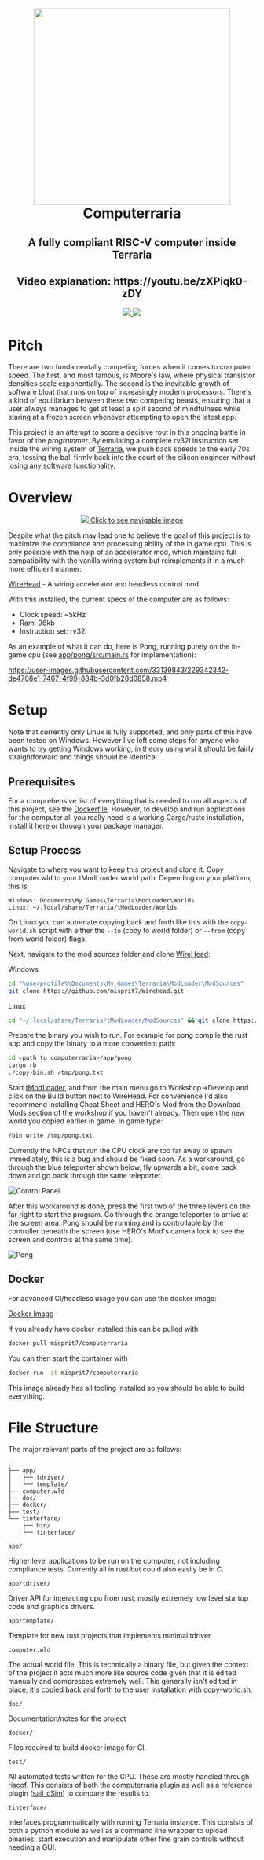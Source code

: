 <h1 align="center">
  <picture><img src="./doc/img/logo.png" height="400"/></picture>
  <br />
  Computerraria
</h1>
<h2 align="center">
  A fully compliant RISC-V computer inside Terraria
</h2>
<h2 align="center">
  Video explanation: https://youtu.be/zXPiqk0-zDY
</h2>

<div align="center">
  <a href=https://github.com/misprit7/computerraria/actions/workflows/in-game-tests.yml>
    <img src=https://github.com/misprit7/computerraria/actions/workflows/in-game-tests.yml/badge.svg/>
  </a>
  <a href=https://github.com/misprit7/computerraria/actions/workflows/rust-tests.yml>
    <img src=https://github.com/misprit7/computerraria/actions/workflows/rust-tests.yml/badge.svg/>
  </a>
</div>

# Pitch

There are two fundamentally competing forces when it comes to computer speed. The first, and most famous, is Moore's law, where physical transistor densities scale exponentially. The second is the inevitable growth of software bloat that runs on top of increasingly modern processors. There's a kind of equilibrium between these two competing beasts, ensuring that a user always manages to get at least a split second of mindfulness while staring at a frozen screen whenever attempting to open the latest app. 

This project is an attempt to score a decisive rout in this ongoing battle in favor of the *programmer*. By emulating a complete rv32i instruction set inside the wiring system of [Terraria](https://www.terraria.org/), we push back speeds to the early 70s era, tossing the ball firmly back into the court of the silicon engineer without losing any software functionality. 

# Overview

<div align="center">
  <a href=https://easyzoom.com/image/412333>
    <img src="doc/img/poster-small.png"/>
    Click to see navigable image
  </a>
</div>

Despite what the pitch may lead one to believe the goal of this project is to maximize the compliance and processing ability of the in game cpu. This is only possible with the help of an accelerator mod, which maintains full compatibility with the vanilla wiring system but reimplements it in a much more efficient manner:

[WireHead](https://github.com/misprit7/WireHead) - A wiring accelerator and headless control mod

With this installed, the current specs of the computer are as follows: 

- Clock speed: ~5kHz
- Ram: 96kb
- Instruction set: rv32i

As an example of what it can do, here is Pong, running purely on the in-game cpu (see [app/pong/src/main.rs](app/pong/src/main.rs) for implementation):

https://user-images.githubusercontent.com/33139843/229342342-de4708e1-7467-4f99-834b-3d0fb28d0858.mp4

# Setup

Note that currently only Linux is fully supported, and only parts of this have been tested on Windows. However I've left some steps for anyone who wants to try getting Windows working, in theory using wsl it should be fairly straightforward and things should be identical.

## Prerequisites

For a comprehensive list of everything that is needed to run all aspects of this project, see the [Dockerfile](docker/Dockerfile). However, to develop and run applications for the computer all you really need is a working Cargo/rustc installation, install it [here](https://www.rust-lang.org/tools/install) or through your package manager.

## Setup Process

Navigate to where you want to keep this project and clone it. Copy computer.wld to your tModLoader world path. Depending on your platform, this is:
```
Windows: Documents\My Games\Terraria\ModLoader\Worlds
Linux: ~/.local/share/Terraria/tModLoader/Worlds
```
On Linux you can automate copying back and forth like this with the `copy-world.sh` script with either the `--to` (copy to world folder) or `--from` (copy from world folder) flags.

Next, navigate to the mod sources folder and clone [WireHead](https://github.com/misprit7/WireHead):

Windows
```bash
cd "%userprofile%\Documents\My Games\Terraria\ModLoader\ModSources"
git clone https://github.com/misprit7/WireHead.git
```

Linux
```bash
cd "~/.local/share/Terraria/tModLoader/ModSources" && git clone https://github.com/misprit7/WireHead.git
```

Prepare the binary you wish to run. For example for pong compile the rust app and copy the binary to a more convenient path:

```bash
cd <path to computerraria>/app/pong
cargo rb
./copy-bin.sh /tmp/pong.txt
```

Start [tModLoader](https://store.steampowered.com/app/1281930/tModLoader/), and from the main menu go to Workshop->Develop and click on the Build button next to WireHead. For convenience I'd also recommend installing Cheat Sheet and HERO's Mod from the Download Mods section of the workshop if you haven't already. Then open the new world you copied earlier in game. In game type:
```bash
/bin write /tmp/pong.txt
```

Currently the NPCs that run the CPU clock are too far away to spawn immediately, this is a bug and should be fixed soon. As a workaround, go through the blue teleporter shown below, fly upwards a bit, come back down and go back through the same teleporter.

![Control Panel](doc/img/control-panel.png)

After this workaround is done, press the first two of the three levers on the far right to start the program. Go through the orange teleporter to arrive at the screen area. Pong should be running and is controllable by the controller beneath the screen (use HERO's Mod's camera lock to see the screen and controls at the same time).

![Pong](doc/img/pong-still.png)

## Docker

For advanced CI/headless usage you can use the docker image:

[Docker Image](https://hub.docker.com/r/misprit7/computerraria)

If you already have docker installed this can be pulled with

```bash
docker pull misprit7/computerraria
```

You can then start the container with

```bash
docker run -it misprit7/computerraria
```

This image already has all tooling installed so you should be able to build everything. 

# File Structure

The major relevant parts of the project are as follows:

```
.
├── app/
│   ├── tdriver/
│   └── template/
├── computer.wld
├── doc/
├── docker/
├── test/
└── tinterface/
    ├── bin/
    └── tinterface/
```

`app/`

Higher level applications to be run on the computer, not including compliance tests. Currently all in rust but could also easily be in C. 

`app/tdriver/`

Driver API for interacting cpu from rust, mostly extremely low level startup code and graphics drivers.

`app/template/`

Template for new rust projects that implements minimal tdriver

`computer.wld`

The actual world file. This is technically a binary file, but given the context of the project it acts much more like source code given that it is edited manually and compresses extremely well. This generally isn't edited in place, it's copied back and forth to the user installation with [copy-world.sh](copy-world.sh). 

`doc/`

Documentation/notes for the project

`docker/`

Files required to build docker image for CI. 

`test/`

All automated tests written for the CPU. These are mostly handled through [riscof](https://github.com/riscv-software-src/riscof). This consists of both the computerraria plugin as well as a reference plugin ([sail_cSim](test/sail_cSim/)) to compare the results to. 

`tinterface/`

Interfaces programmatically with running Terraria instance. This consists of both a python module as well as a command line wrapper to upload binaries, start execution and manipulate other fine grain controls without needing a GUI. 


